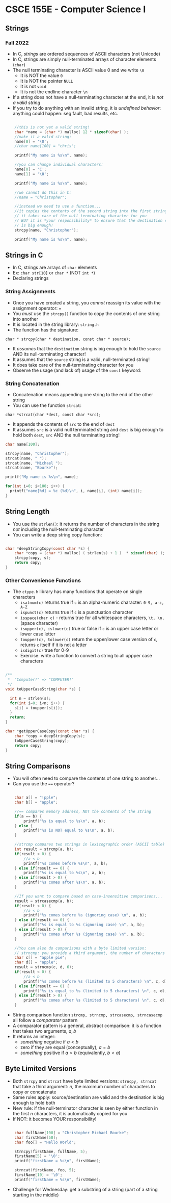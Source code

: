 
# CSCE 155E - Computer Science I
## Strings
### Fall 2022

* In C, *strings* are ordered sequences of ASCII characters (not Unicode)
* In C, strings are simply null-terminated arrays of character elements (`char`)
* The null terminating character is ASCII value 0 and we write `\0`
  * It is NOT the value `0`
  * It is NOT the pointer `NULL`
  * It is not `void`
  * It is not the endline character `\n`
* If a string does not have a null-terminating character at the end, it is *not a valid string*
* If you try to do anything with an invalid string, it is *undefined behavior*: anything could happen: seg fault, bad results, etc.

```c

    //this is not yet a valid string!
    char *name = (char *) malloc( 12 * sizeof(char) );
    //make it a valid string:
    name[0] = '\0';
    //char name[100] = "chris";

    printf("My name is %s\n", name);

    //you can change individual characters:
    name[0] = 'C';
    name[1] = '\0';

    printf("My name is %s\n", name);

    //we cannot do this in C:
    //name = "Christopher";

    //instead we need to use a function...
    //it copies the contents of the second string into the first string
    // it takes care of the null terminating character for you
    // BUT it is *your responsibility* to ensure that the destination string
    // is big enough!
    strcpy(name, "Christopher");

    printf("My name is %s\n", name);

```

## Strings in C

* In C, strings are arrays of `char` elements
* Ex: `char str[10]` or `char *` (NOT `int *`)
* Declaring strings

### String Assignments

* Once you have created a string, you *cannot* reassign its value with the assignment operator: `=`
* You *must* use the `strcpy()` function to copy the contents of one string into another
* It is located in the string library: `string.h`
* The function has the signature:

`char * strcpy(char * destination, const char * source);`

* It *assumes* that the `destination` string is big enough to hold the `source` AND its null-terminating character!
* It assumes that the `source` string is a valid, null-terminated string!
* It does take care of the null-terminating character for you
* Observe the usage (and lack of) usage of the `const` keyword:

### String Concatenation

* Concatenation means appending one string to the end of the other string
* You can use the function `strcat`:

`char *strcat(char *dest, const char *src);`

* It appends the contents of `src` to the end of `dest`
* It assumes `src` is a valid null terminated string and `dest` is big enough to hold both `dest`, `src` AND the null terminating string!

```c
char name[100];

strcpy(name, "Christopher");
strcat(name, " ");
strcat(name, "Michael ");
strcat(name, "Bourke");

printf("My name is %s\n", name);

for(int i=0; i<100; i++) {
  printf("name[%d] = %c (%d)\n", i, name[i], (int) name[i]);
}
```

## String Length

* You use the `strlen()`: it returns the number of characters in the string *not* including the null-terminating character
* You can write a deep string copy function:

```c

char *deepStringCopy(const char *s) {
    char *copy = (char *) malloc( ( strlen(s) + 1 )  * sizeof(char) );
    strcpy(copy, s);
    return copy;
}
```

### Other Convenience Functions

* The `ctype.h` library has many functions that operate on single characters
  * `isalnum(c)` returns true if `c` is an alpha-numeric character: `0-9, a-z, A-Z`
  * `ispunct(c)` returns true if `c` is a punctuation character
  * `isspace(char c)` - returns true for all whitespace characters, `\t, \n, ` (space character)
  * `isupper(c), islower(c)` true or false if `c` is an upper case letter or lower case letter
  * `toupper(c), tolower(c)` return the upper/lower case version of `c`, returns `c` itself if it is not a letter
  * `isdigit(c)` true for 0-9
  * Exercise: write a function to convert a string to all uppper case characters

```c

/**
 *  "Computer!" => "COMPUTER!"
 */
void toUpperCaseString(char *s) {

  int n = strlen(s);
  for(int i=0; i<n; i++) {
    s[i] = toupper(s[i]);
  }
  return;
}

char *getUpperCaseCopy(const char *s) {
    char *copy = deepStringCopy(s);
    toUpperCaseString(copy);
    return copy;
}
```

## String Comparisons

* You will often need to compare the contents of one string to another...
* Can you use the `==` operator?

```c

    char a[] = "!pple";
    char b[] = "apple";

    //== compares memory address, NOT the contents of the string
    if(a == b) {
        printf("%s is equal to %s\n", a, b);
    } else {
        printf("%s is NOT equal to %s\n", a, b);
    }

    //strcmp compares two strings in lexicographic order (ASCII table)
    int result = strcmp(a, b);
    if(result < 0) {
        //a < b
        printf("%s comes before %s\n", a, b);
    } else if(result == 0) {
        printf("%s is equal to %s\n", a, b);
    } else if(result > 0) {
        printf("%s comes after %s\n", a, b);
    }

    //If you want to compare based on case-insensitive comparisons...
    result = strcasecmp(a, b);
    if(result < 0) {
        //a < b
        printf("%s comes before %s (ignoring case) \n", a, b);
    } else if(result == 0) {
        printf("%s is equal to %s (ignoring case) \n", a, b);
    } else if(result > 0) {
        printf("%s comes after %s (ignoring case) \n", a, b);
    }

    //You can also do comparisons with a byte limited version:
    // strncmp: you provide a third argument, the number of characters to compare
    char c[] = "apple pie";
    char d[] = "apple";
    result = strncmp(c, d, 6);
    if(result < 0) {
        //a < b
        printf("%s comes before %s (limited to 5 characters) \n", c, d);
    } else if(result == 0) {
        printf("%s is equal to %s (limited to 5 characters) \n", c, d);
    } else if(result > 0) {
        printf("%s comes after %s (limited to 5 characters) \n", c, d);
    }
```

* String comparison function `strcmp, strncmp, strcasecmp, strncasecmp` all follow a *comparator* pattern
* A comparator pattern is a general, abstract comparison: it is a function that takes two arguments, $a, b$
* It returns an integer:
  * *something* negative if $a < b$
  * zero if they are equal (conceptually), $a = b$
  * *something* positive if $a > b$ (equivalently, $b < a$)

## Byte Limited Versions

* Both `strcpy` and `strcat` have byte limited versions: `strncpy, strncat` that take a third argument: $n$, the maximum number of characters to copy or concatenate
* Same rules apply: source/destination are valid and the destination is big enough to hold both
* New rule: if the null-terminator character is seen by either function in the first $n$ characters, it is automatically copied for you
* If NOT: it becomes YOUR responsibility!

```c

    char fullName[100] = "Christopher Michael Bourke";
    char firstName[50];
    char foo[] = "Hello World";

    strncpy(firstName, fullName, 5);
    firstName[5] = '\0';
    printf("firstName = %s\n", firstName);

    strncat(firstName, foo, 5);
    firstName[10] = '\0';
    printf("firstName = %s\n", firstName);
```

* Challenge for Wednesday: get a substring of a string (part of a string starting in the middle)

```c







```
